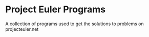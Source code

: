 # Project Euler Programs
A collection of programs used to get the solutions to problems on projecteuler.net
